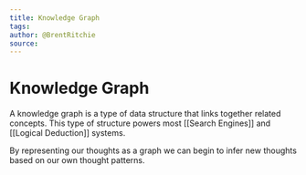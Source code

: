 ```yaml
---
title: Knowledge Graph
tags: 
author: @BrentRitchie
source: 
---
```

# Knowledge Graph

A knowledge graph is a type of data structure that links together related concepts. This type of structure powers most [[Search Engines]] and [[Logical Deduction]] systems.

By representing our thoughts as a graph we can begin to infer new thoughts based on our own thought patterns.